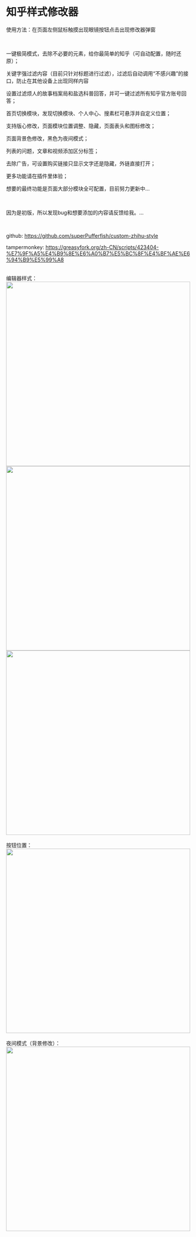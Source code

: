 # 知乎样式修改器

<p>使用方法：在页面左侧鼠标触摸出现眼镜按钮点击出现修改器弹窗</p>
<br/>
<p>一键极简模式，去除不必要的元素，给你最简单的知乎（可自动配置，随时还原）；</p>
<p>关键字强过滤内容（目前只针对标题进行过滤），过滤后自动调用“不感兴趣”的接口，防止在其他设备上出现同样内容</p>
<p>设置过滤烦人的故事档案局和盐选科普回答，并可一键过滤所有知乎官方账号回答；</p>
<p>首页切换模块，发现切换模块、个人中心、搜素栏可悬浮并自定义位置；</p>
<p>支持版心修改，页面模块位置调整、隐藏，页面表头和图标修改；</p>
<p>页面背景色修改，黑色为夜间模式；</p>
<p>列表的问题，文章和视频添加区分标签；</p>
<p>去除广告，可设置购买链接只显示文字还是隐藏，外链直接打开；</p>
<p>更多功能请在插件里体验；</p>
<p>想要的最终功能是页面大部分模块全可配置，目前努力更新中...</p>

<br/>
<p>因为是初版，所以发现bug和想要添加的内容请反馈给我。...</p>
<br/>
<p>github: <a href="https://github.com/superPufferfish/custom-zhihu-style" target="_blank">https://github.com/superPufferfish/custom-zhihu-style</a></p>

<p>tampermonkey: <a href="https://greasyfork.org/zh-CN/scripts/423404-%E7%9F%A5%E4%B9%8E%E6%A0%B7%E5%BC%8F%E4%BF%AE%E6%94%B9%E5%99%A8" target="_blank">https://greasyfork.org/zh-CN/scripts/423404-%E7%9F%A5%E4%B9%8E%E6%A0%B7%E5%BC%8F%E4%BF%AE%E6%94%B9%E5%99%A8</a></p>

<br/>
编辑器样式：<br/>
<img width="500" src="https://github.com/superPufferfish/custom-zhihu-style/blob/main/image/1.jpg">
<img width="500" src="https://github.com/superPufferfish/custom-zhihu-style/blob/main/image/2.jpg">
<img width="500" src="https://github.com/superPufferfish/custom-zhihu-style/blob/main/image/3.jpg">
<br/>
<br/>
按钮位置：<br/>
<img width="500" src="https://github.com/superPufferfish/custom-zhihu-style/blob/main/image/4.jpg">
<br/>
<br/>
夜间模式（背景修改）：<br/>
<img width="500" src="https://github.com/superPufferfish/custom-zhihu-style/blob/main/image/5.jpg">
